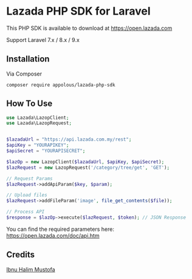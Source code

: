 # Lazada PHP SDK for Laravel

This PHP SDK is available to download at https://open.lazada.com

Support Laravel 7.x / 8.x / 9.x


## Installation

Via Composer

`composer require appolous/lazada-php-sdk`


## How To Use 

```php
use Lazada\LazopClient;
use Lazada\LazopRequest;


$lazadaUrl = "https://api.lazada.com.my/rest";
$apiKey = "YOURAPIKEY";
$apiSecret = "YOURAPISECRET";

$lazOp = new LazopClient($lazadaUrl, $apiKey, $apiSecret);
$lazRequest = new LazopRequest('/category/tree/get', 'GET');

// Request Params
$lazRequest->addApiParam($key, $param);

// Upload files
$lazRequest->addFileParam('image', file_get_contents($file));

// Process API 
$response = $lazOp->execute($lazRequest, $token); // JSON Response
```
You can find the required parameters here: https://open.lazada.com/doc/api.htm


## Credits

[Ibnu Halim Mustofa](https://github.com/ibnuhalimm)
